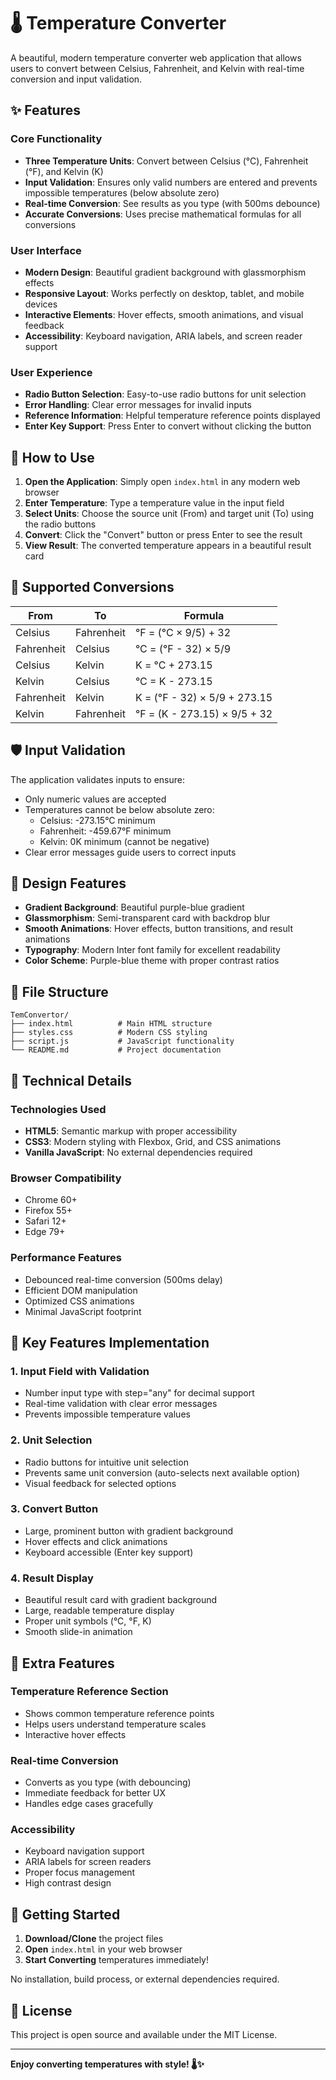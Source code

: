 # 🌡️ Temperature Converter

A beautiful, modern temperature converter web application that allows users to convert between Celsius, Fahrenheit, and Kelvin with real-time conversion and input validation.

## ✨ Features

### Core Functionality
- **Three Temperature Units**: Convert between Celsius (°C), Fahrenheit (°F), and Kelvin (K)
- **Input Validation**: Ensures only valid numbers are entered and prevents impossible temperatures (below absolute zero)
- **Real-time Conversion**: See results as you type (with 500ms debounce)
- **Accurate Conversions**: Uses precise mathematical formulas for all conversions

### User Interface
- **Modern Design**: Beautiful gradient background with glassmorphism effects
- **Responsive Layout**: Works perfectly on desktop, tablet, and mobile devices
- **Interactive Elements**: Hover effects, smooth animations, and visual feedback
- **Accessibility**: Keyboard navigation, ARIA labels, and screen reader support

### User Experience
- **Radio Button Selection**: Easy-to-use radio buttons for unit selection
- **Error Handling**: Clear error messages for invalid inputs
- **Reference Information**: Helpful temperature reference points displayed
- **Enter Key Support**: Press Enter to convert without clicking the button

## 🚀 How to Use

1. **Open the Application**: Simply open `index.html` in any modern web browser
2. **Enter Temperature**: Type a temperature value in the input field
3. **Select Units**: Choose the source unit (From) and target unit (To) using the radio buttons
4. **Convert**: Click the "Convert" button or press Enter to see the result
5. **View Result**: The converted temperature appears in a beautiful result card

## 📱 Supported Conversions

| From | To | Formula |
|------|----|---------|
| Celsius | Fahrenheit | °F = (°C × 9/5) + 32 |
| Fahrenheit | Celsius | °C = (°F - 32) × 5/9 |
| Celsius | Kelvin | K = °C + 273.15 |
| Kelvin | Celsius | °C = K - 273.15 |
| Fahrenheit | Kelvin | K = (°F - 32) × 5/9 + 273.15 |
| Kelvin | Fahrenheit | °F = (K - 273.15) × 9/5 + 32 |

## 🛡️ Input Validation

The application validates inputs to ensure:
- Only numeric values are accepted
- Temperatures cannot be below absolute zero:
  - Celsius: -273.15°C minimum
  - Fahrenheit: -459.67°F minimum
  - Kelvin: 0K minimum (cannot be negative)
- Clear error messages guide users to correct inputs

## 🎨 Design Features

- **Gradient Background**: Beautiful purple-blue gradient
- **Glassmorphism**: Semi-transparent card with backdrop blur
- **Smooth Animations**: Hover effects, button transitions, and result animations
- **Typography**: Modern Inter font family for excellent readability
- **Color Scheme**: Purple-blue theme with proper contrast ratios

## 📁 File Structure

```
TemConvertor/
├── index.html          # Main HTML structure
├── styles.css          # Modern CSS styling
├── script.js           # JavaScript functionality
└── README.md           # Project documentation
```

## 🔧 Technical Details

### Technologies Used
- **HTML5**: Semantic markup with proper accessibility
- **CSS3**: Modern styling with Flexbox, Grid, and CSS animations
- **Vanilla JavaScript**: No external dependencies required

### Browser Compatibility
- Chrome 60+
- Firefox 55+
- Safari 12+
- Edge 79+

### Performance Features
- Debounced real-time conversion (500ms delay)
- Efficient DOM manipulation
- Optimized CSS animations
- Minimal JavaScript footprint

## 🎯 Key Features Implementation

### 1. Input Field with Validation
- Number input type with step="any" for decimal support
- Real-time validation with clear error messages
- Prevents impossible temperature values

### 2. Unit Selection
- Radio buttons for intuitive unit selection
- Prevents same unit conversion (auto-selects next available option)
- Visual feedback for selected options

### 3. Convert Button
- Large, prominent button with gradient background
- Hover effects and click animations
- Keyboard accessible (Enter key support)

### 4. Result Display
- Beautiful result card with gradient background
- Large, readable temperature display
- Proper unit symbols (°C, °F, K)
- Smooth slide-in animation

## 🌟 Extra Features

### Temperature Reference Section
- Shows common temperature reference points
- Helps users understand temperature scales
- Interactive hover effects

### Real-time Conversion
- Converts as you type (with debouncing)
- Immediate feedback for better UX
- Handles edge cases gracefully

### Accessibility
- Keyboard navigation support
- ARIA labels for screen readers
- Proper focus management
- High contrast design

## 🚀 Getting Started

1. **Download/Clone** the project files
2. **Open** `index.html` in your web browser
3. **Start Converting** temperatures immediately!

No installation, build process, or external dependencies required.

## 📝 License

This project is open source and available under the MIT License.

---

**Enjoy converting temperatures with style! 🌡️✨** 
